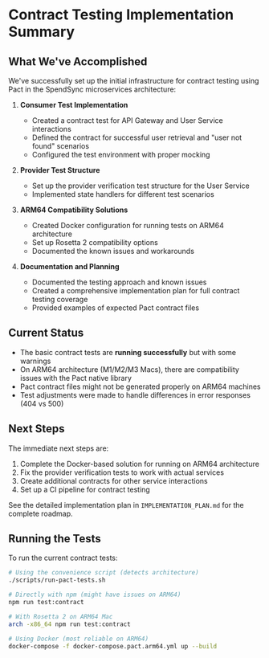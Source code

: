 # Contract Testing Implementation Summary

## What We've Accomplished

We've successfully set up the initial infrastructure for contract testing using Pact in the SpendSync microservices architecture:

1. **Consumer Test Implementation**
   - Created a contract test for API Gateway and User Service interactions
   - Defined the contract for successful user retrieval and "user not found" scenarios
   - Configured the test environment with proper mocking

2. **Provider Test Structure**
   - Set up the provider verification test structure for the User Service
   - Implemented state handlers for different test scenarios

3. **ARM64 Compatibility Solutions**
   - Created Docker configuration for running tests on ARM64 architecture
   - Set up Rosetta 2 compatibility options 
   - Documented the known issues and workarounds

4. **Documentation and Planning**
   - Documented the testing approach and known issues
   - Created a comprehensive implementation plan for full contract testing coverage
   - Provided examples of expected Pact contract files

## Current Status

- The basic contract tests are **running successfully** but with some warnings
- On ARM64 architecture (M1/M2/M3 Macs), there are compatibility issues with the Pact native library
- Pact contract files might not be generated properly on ARM64 machines
- Test adjustments were made to handle differences in error responses (404 vs 500)

## Next Steps

The immediate next steps are:

1. Complete the Docker-based solution for running on ARM64 architecture
2. Fix the provider verification tests to work with actual services
3. Create additional contracts for other service interactions
4. Set up a CI pipeline for contract testing

See the detailed implementation plan in `IMPLEMENTATION_PLAN.md` for the complete roadmap.

## Running the Tests

To run the current contract tests:

```bash
# Using the convenience script (detects architecture)
./scripts/run-pact-tests.sh

# Directly with npm (might have issues on ARM64)
npm run test:contract

# With Rosetta 2 on ARM64 Mac
arch -x86_64 npm run test:contract

# Using Docker (most reliable on ARM64)
docker-compose -f docker-compose.pact.arm64.yml up --build
``` 